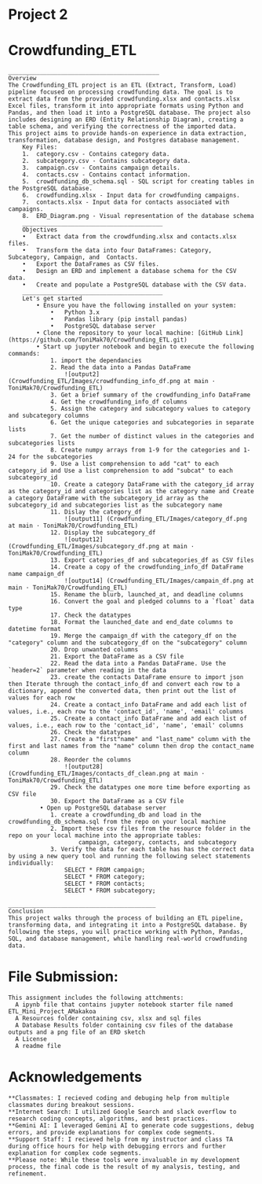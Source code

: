 # Project 2 
# Crowdfunding_ETL
    ___________________________________________
    Overview
    The Crowdfunding_ETL project is an ETL (Extract, Transform, Load) pipeline focused on processing crowdfunding data. The goal is to extract data from the provided crowdfunding.xlsx and contacts.xlsx Excel files, transform it into appropriate formats using Python and Pandas, and then load it into a PostgreSQL database. The project also includes designing an ERD (Entity Relationship Diagram), creating a table schema, and verifying the correctness of the imported data.
    This project aims to provide hands-on experience in data extraction, transformation, database design, and Postgres database management.
        Key Files:
        1.	category.csv - Contains category data.
        2.	subcategory.csv - Contains subcategory data.
        3.	campaign.csv - Contains campaign details.
        4.	contacts.csv - Contains contact information.
        5.	crowdfunding_db_schema.sql - SQL script for creating tables in the PostgreSQL database.
        6.	crowdfunding.xlsx - Input data for crowdfunding campaigns.
        7.	contacts.xlsx - Input data for contacts associated with campaigns.
        8.	ERD_Diagram.png - Visual representation of the database schema
        ________________________________________
        Objectives
        •	Extract data from the crowdfunding.xlsx and contacts.xlsx files.
        •	Transform the data into four DataFrames: Category, Subcategory, Campaign, and  Contacts.
        •	Export the DataFrames as CSV files.
        •	Design an ERD and implement a database schema for the CSV data.
        •	Create and populate a PostgreSQL database with the CSV data.
        ________________________________________
        Let's get started
            • Ensure you have the following installed on your system:
                •	Python 3.x
                •	Pandas library (pip install pandas)
                •	PostgreSQL database server
            • Clone the repository to your local machine: [GitHub Link] (https://github.com/ToniMak70/Crowdfunding_ETL.git)
            • Start up jupyter notebook and begin to execute the following commands:
                1. import the dependancies
                2. Read the data into a Pandas DataFrame
                    ![output2] (Crowdfunding_ETL/Images/crowdfunding_info_df.png at main · ToniMak70/Crowdfunding_ETL)
                3. Get a brief summary of the crowdfunding_info DataFrame
                4. Get the crowdfunding_info_df columns
                5. Assign the category and subcategory values to category and subcategory columns
                6. Get the unique categories and subcategories in separate lists
                7. Get the number of distinct values in the categories and subcategories lists
                8. Create numpy arrays from 1-9 for the categories and 1-24 for the subcategories
                9. Use a list comprehension to add "cat" to each category_id and Use a list comprehension to add "subcat" to each subcategory_id
                10. Create a category DataFrame with the category_id array as the category_id and categories list as the category name and Create a category DataFrame with the subcategory_id array as the subcategory_id and subcategories list as the subcategory name
                11. Dislay the category_df
                    ![output11] (Crowdfunding_ETL/Images/category_df.png at main · ToniMak70/Crowdfunding_ETL)
                12. Display the subcategory_df
                    ![output12] (Crowdfunding_ETL/Images/subcategory_df.png at main · ToniMak70/Crowdfunding_ETL)
                13. Export categories_df and subcategories_df as CSV files
                14. Create a copy of the crowdfunding_info_df DataFrame name campaign_df
                    ![output14] (Crowdfunding_ETL/Images/campain_df.png at main · ToniMak70/Crowdfunding_ETL)
                15. Rename the blurb, launched_at, and deadline columns
                16. Convert the goal and pledged columns to a `float` data type
                17. Check the datatypes
                18. Format the launched_date and end_date columns to datetime format
                19. Merge the campaign_df with the category_df on the "category" column and the subcategory_df on the "subcategory" column
                20. Drop unwanted columns
                21. Export the DataFrame as a CSV file
                22. Read the data into a Pandas DataFrame. Use the `header=2` parameter when reading in the data
                23. create the contacts DataFrame ensure to import json then Iterate through the contact_info_df and convert each row to a dictionary, append the converted data, then print out the list of values for each row
                24. Create a contact_info DataFrame and add each list of values, i.e., each row to the 'contact_id', 'name', 'email' columns
                25. Create a contact_info DataFrame and add each list of values, i.e., each row to the 'contact_id', 'name', 'email' columns
                26. Check the datatypes
                27. Create a "first"name" and "last_name" column with the first and last names from the "name" column then drop the contact_name column
                28. Reorder the columns
                    ![output28] (Crowdfunding_ETL/Images/contacts_df_clean.png at main · ToniMak70/Crowdfunding_ETL)
                29. Check the datatypes one more time before exporting as CSV file
                30. Export the DataFrame as a CSV file
             • Open up PostgreSQL database server
                1. create a crowdfunding_db and load in the crowdfunding_db_schema.sql from the repo on your local machine
                2. Import these csv files from the resource folder in the repo on your local machine into the appropriate tables:
                        campaign, category, contacts, and subcategory
                3. Verify the data for each table has has the correct data by using a new query tool and running the following select statements individually:
                    SELECT * FROM campaign;
                    SELECT * FROM category;
                    SELECT * FROM contacts;
                    SELECT * FROM subcategory;
                   
    __________________________________________
    Conclusion
    This project walks through the process of building an ETL pipeline, transforming data, and integrating it into a PostgreSQL database. By following the steps, you will practice working with Python, Pandas, SQL, and database management, while handling real-world crowdfunding data.


# File Submission:
    This assignment includes the following attchments:
      A ipynb file that contains jupyter notebook starter file named ETL_Mini_Project_AMakakoa
      A Resources folder containing csv, xlsx and sql files
      A Database Results folder containing csv files of the database outputs and a png file of an ERD sketch
      A License
      A readme file  


# Acknowledgements
    **Classmates: I recieved coding and debuging help from multiple classmates during breakout sessions.
    **Internet Search: I utilized Google Search and slack overflow to research coding concepts, algorithms, and best practices.
    **Gemini AI: I leveraged Gemini AI to generate code suggestions, debug errors, and provide explanations for complex code segments.
    **Support Staff: I recieved help from my instructor and class TA during office hours for help with debugging errors and further explanation for complex code segments.
    **Please note: While these tools were invaluable in my development process, the final code is the result of my analysis, testing, and refinement.

